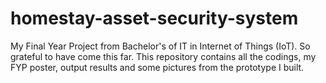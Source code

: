 # homestay-asset-security-system
My Final Year Project from Bachelor's of IT in Internet of Things (IoT). So grateful to have come this far. This repository contains all the codings, my FYP poster, output results and some pictures from the prototype I built.
